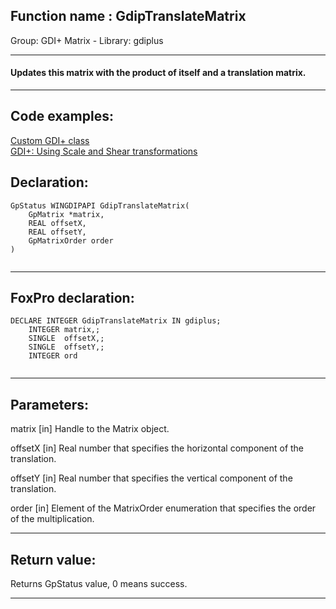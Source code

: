 
## Function name : GdipTranslateMatrix
Group: GDI+ Matrix - Library: gdiplus    
***  


#### Updates this matrix with the product of itself and a translation matrix.

***  


## Code examples:
[Custom GDI+ class](../../samples/sample_450.md)  
[GDI+: Using Scale and Shear transformations](../../samples/sample_479.md)  

## Declaration:
```foxpro  
GpStatus WINGDIPAPI GdipTranslateMatrix(
	GpMatrix *matrix,
	REAL offsetX,
	REAL offsetY,
	GpMatrixOrder order
)
  
```  
***  


## FoxPro declaration:
```foxpro  
DECLARE INTEGER GdipTranslateMatrix IN gdiplus;
	INTEGER matrix,;
	SINGLE  offsetX,;
	SINGLE  offsetY,;
	INTEGER ord
  
```  
***  


## Parameters:
matrix
[in] Handle to the Matrix object.

offsetX
[in] Real number that specifies the horizontal component of the translation. 

offsetY
[in] Real number that specifies the vertical component of the translation. 

order
[in] Element of the MatrixOrder enumeration that specifies the order of the multiplication.   
***  


## Return value:
Returns GpStatus value, 0 means success.  
***  

